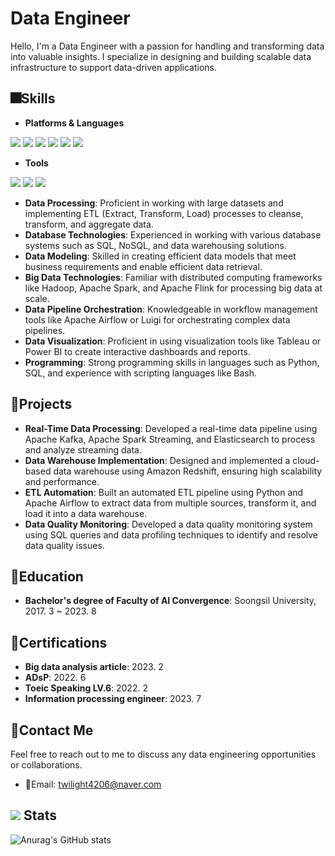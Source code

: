 # Data Engineer

Hello, I'm a Data Engineer with a passion for handling and transforming data into valuable insights. I specialize in designing and building scalable data infrastructure to support data-driven applications.

## 🎆Skills

- **Platforms & Languages**

<img src="https://img.shields.io/badge/Android-3DDC84?style=flat-square&logo=Android&logoColor=white"/> <img src="https://img.shields.io/badge/Python-3776AB?style=flat-square&logo=Python&logoColor=yellow"/> <img src="https://img.shields.io/badge/Jupyter-F37626?style=flat-square&logo=Jupyter&logoColor=yellow"/> <img src="https://img.shields.io/badge/C-A8B9CC?style=flat-square&logo=C&logoColor=blue"/> <img src="https://img.shields.io/badge/C++-00599C?style=flat-square&logo=cplusplus&logoColor=white"/> <img src="https://img.shields.io/badge/TensorFlow-FF6F00?style=flat-square&logo=TensorFlow&logoColor=white"/> 

- **Tools**

<img src="https://img.shields.io/badge/Git-F05032?style=flat-square&logo=Git&logoColor=white"/> <img src="https://img.shields.io/badge/GitHub-181717?style=flat-square&logo=GitHub&logoColor=white"/> <img src="https://img.shields.io/badge/Slack-4A154B?style=flat-square&logo=Slack&logoColor=white"/>

- **Data Processing**: Proficient in working with large datasets and implementing ETL (Extract, Transform, Load) processes to cleanse, transform, and aggregate data.
- **Database Technologies**: Experienced in working with various database systems such as SQL, NoSQL, and data warehousing solutions.
- **Data Modeling**: Skilled in creating efficient data models that meet business requirements and enable efficient data retrieval.
- **Big Data Technologies**: Familiar with distributed computing frameworks like Hadoop, Apache Spark, and Apache Flink for processing big data at scale.
- **Data Pipeline Orchestration**: Knowledgeable in workflow management tools like Apache Airflow or Luigi for orchestrating complex data pipelines.
- **Data Visualization**: Proficient in using visualization tools like Tableau or Power BI to create interactive dashboards and reports.
- **Programming**: Strong programming skills in languages such as Python, SQL, and experience with scripting languages like Bash.

## 📘Projects

- **Real-Time Data Processing**: Developed a real-time data pipeline using Apache Kafka, Apache Spark Streaming, and Elasticsearch to process and analyze streaming data.
- **Data Warehouse Implementation**: Designed and implemented a cloud-based data warehouse using Amazon Redshift, ensuring high scalability and performance.
- **ETL Automation**: Built an automated ETL pipeline using Python and Apache Airflow to extract data from multiple sources, transform it, and load it into a data warehouse.
- **Data Quality Monitoring**: Developed a data quality monitoring system using SQL queries and data profiling techniques to identify and resolve data quality issues.

## 🎩Education

- **Bachelor's degree of Faculty of AI Convergence**: Soongsil University, 2017. 3 ~ 2023. 8

## 📒Certifications

- **Big data analysis article**: 2023. 2
- **ADsP**: 2022. 6
- **Toeic Speaking LV.6**: 2022. 2
- **Information processing engineer**: 2023. 7

## 📱Contact Me

Feel free to reach out to me to discuss any data engineering opportunities or collaborations.

- 📧Email: [twilight4206@naver.com](mailto:twilight4206@naver.com)



## <img src="https://img.shields.io/badge/GitHub-181717?style=flat-square&logo=GitHub&logoColor=white"/> Stats
![Anurag's GitHub stats](https://github-readme-stats.vercel.app/api?username=Laz-berry&show_icons=true&theme=radical)

